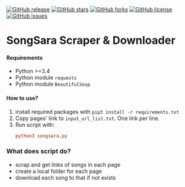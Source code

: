 [![GitHub release](https://img.shields.io/badge/release-v1.0-brightgreen?style=flat-square)](https://github.com/mrtztg/songsara-downloder/releases/tag/v1.0)
[![GitHub stars](https://img.shields.io/github/stars/mrtztg/songsara-downloder.svg?style=flat-square)](https://github.com/mrtztg/songsara-downloder/stargazers)
[![GitHub forks](https://img.shields.io/github/forks/mrtztg/songsara-downloder.svg?style=flat-square)](https://github.com/mrtztg/songsara-downloder/network)
[![GitHub license](https://img.shields.io/github/license/mrtztg/songsara-downloder.svg?style=flat-square)](https://github.com/mrtztg/songsara-downloder/blob/master/LICENSE)
[![GitHub issues](https://img.shields.io/github/issues/mrtztg/songsara-downloder.svg?style=flat-square)](https://github.com/mrtztg/songsara-downloder/udemy-dl/issues)

# SongSara Scraper & Downloader


#### Requirements


* Python >=3.4
* Python module `requests`
* Python module `BeautifulSoup`

#### How to use?


1. install required packages with `pip3 install -r requirements.txt` 
2. Copy pages' link to `input_url_list.txt`. One link per line.
3. Run script with: 
   ```ini
   python3 songsara.py
   ``` 
   
### What does script do?

* scrap and get links of songs in each page
* create a local folder for each page
* download each song to that if not exists